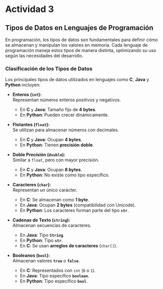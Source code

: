 # Actividad 3  
## Tipos de Datos en Lenguajes de Programación  

En programación, los tipos de datos son fundamentales para definir cómo se almacenan y manipulan los valores en memoria. Cada lenguaje de programación maneja estos tipos de manera distinta, optimizando su uso según las necesidades del desarrollo.  

### **Clasificación de los Tipos de Datos**  
Los principales tipos de datos utilizados en lenguajes como **C**, **Java** y **Python** incluyen:  

- **Enteros (`int`):**  
  Representan números enteros positivos y negativos.  
  - En **C** y **Java**: Tamaño fijo de **4 bytes**.  
  - En **Python**: Pueden crecer dinámicamente.  

- **Flotantes (`float`):**  
  Se utilizan para almacenar números con decimales.  
  - En **C** y **Java**: Ocupan **4 bytes**.  
  - En **Python**: Tienen **precisión doble**.  

- **Doble Precisión (`double`):**  
  Similar a `float`, pero con mayor precisión.  
  - En **C** y **Java**: Ocupan **8 bytes**.  
  - En **Python**: No existe como tipo específico.  

- **Caracteres (`char`):**  
  Representan un único carácter.  
  - En **C**: Se almacenan como **1 byte**.  
  - En **Java**: Ocupan **2 bytes** (compatibilidad con Unicode).  
  - En **Python**: Los caracteres forman parte del tipo **`str`**.  

- **Cadenas de Texto (`string`):**  
  Almacenan secuencias de caracteres.  
  - En **Java**: Tipo **`String`**.  
  - En **Python**: Tipo **`str`**.  
  - En **C**: Se usan **arreglos de caracteres** (`char[]`).  

- **Booleanos (`bool`):**  
  Almacenan valores **`true`** o **`false`**.  
  - En **C**: Representados con `int` (`0` o `1`).  
  - En **Java**: Tipo específico **`boolean`**.  
  - En **Python**: Tipo específico **`bool`**.  

